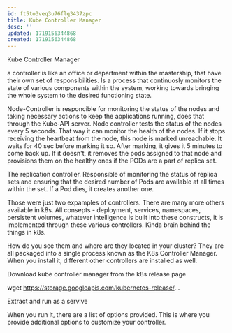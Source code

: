 ```yaml
---
id: ft5to3veq3u76flq3437zpc
title: Kube Controller Manager
desc: ''
updated: 1719156344868
created: 1719156344868
---
```

Kube Controller Manager

a controller is like an office or department within the mastership, that have their own set of responsibilities. Is a process that continuosly monitors the state of various components within the system, working towards bringing the whole system to the desired functioning state.

Node-Controller is responcible for monitoring the status of the nodes and taking necessary actions to keep the applications running, does that through the Kube-API server. Node controller tests the status of the nodes every 5 seconds. That way it can monitor the health of the nodes. If it stops receiving the heartbeat from the node, this node is marked unreachable. It waits for 40 sec before marking it so. After marking, it gives it 5 minutes to come back up. If it doesn't, it removes the pods assigned to that node and provisions them on the healthy ones if the PODs are a part of replica set. 

The replication controller. Responsible of monitoring the status of replica sets and ensuring that the desired number of Pods are available at all times within the set. If a Pod dies, it creates another one. 

Those were just two expamples of controllers. There are many more others available in k8s. All consepts - deployment, services, namespaces, persistent volumes, whatever intelligence is built into these constructs, it is implemented through these various controllers. Kinda brain behind the things in k8s. 

How do you see them and where are they located in your cluster? They are all packaged into a single process known as the K8s Controller Manager. When you install it, different other controllers are installed as well. 

Download kube controller manager from the k8s release page 

wget https://storage.googleapis.com/kubernetes-release/...

Extract and run as a servive

When you run it, there are a list of options provided. This is where you provide additional options to customize your controller. 





